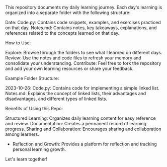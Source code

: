 This repository documents my daily learning journey. Each day's learning is organized into a separate folder with the following structure:

 Date: 
     Code.py: Contains code snippets, examples, and exercises practiced on that day.
     Notes.md: Contains notes, key takeaways, explanations, and references related to the concepts learned on that day.

How to Use:

 Explore: Browse through the folders to see what I learned on different days.
 Review: Use the notes and code files to refresh your memory and consolidate your understanding.
 Contribute: Feel free to fork the repository and add your own learning resources or share your feedback.

Example Folder Structure:

 2023-10-26:
     Code.py: Contains code for implementing a simple linked list.
     Notes.md: Explains the concept of linked lists, their advantages and disadvantages, and different types of linked lists.

Benefits of Using this Repo:

 Structured Learning: Organizes daily learning content for easy reference and review.
 Documentation: Creates a permanent record of learning progress.
 Sharing and Collaboration: Encourages sharing and collaboration among learners.
* Reflection and Growth: Provides a platform for reflection and tracking personal learning growth.

Let's learn together! 
